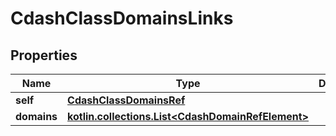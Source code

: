 
# CdashClassDomainsLinks

## Properties
| Name | Type | Description | Notes |
| ------------ | ------------- | ------------- | ------------- |
| **self** | [**CdashClassDomainsRef**](CdashClassDomainsRef.md) |  |  [optional] |
| **domains** | [**kotlin.collections.List&lt;CdashDomainRefElement&gt;**](CdashDomainRefElement.md) |  |  [optional] |



